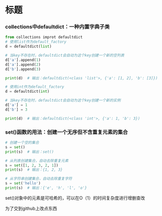 # 标题
### collections中defaultdict：一种内置字典子类
```python
from collections improt defaultdict
# 使用list作为default_factory
d = defaultdict(list)

# 当key不存在时，defaultdict会自动为这个key创建一个新的空列表
d['a'].append(1)
d['a'].append(2)
d['b'].append(3)

print(d)  # 输出：defaultdict(<class 'list'>, {'a': [1, 2], 'b': [3]})

# 使用int作为default_factory
d = defaultdict(int)

# 当key不存在时，defaultdict会自动为这个key创建一个新的实例
d['a'] = 1
d['b'] = 3

print(d)  # 输出：defaultdict(<class 'int'>, {'a': 1, 'b': 3})
```
### set()函数的用法：创建一个无序但不含重复元素的集合
```python
# 创建一个空的集合
s = set()
print(s)  # 输出：set()

# 从列表创建集合，自动去除重复元素
s = set([1, 2, 3, 2, 1])
print(s)  # 输出：{1, 2, 3}

# 从字符串创建集合，自动去除重复字符
s = set('hello')
print(s)  # 输出：{'e', 'h', 'l', 'o'}
```
set()对象中的元素是可哈希的，可以在O（1）的时间复杂度进行增删查改


为了交到github上改点东西

